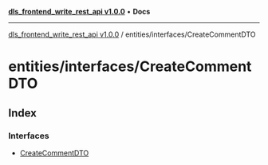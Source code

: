 [**dls_frontend_write_rest_api v1.0.0**](../../../README.md) • **Docs**

***

[dls_frontend_write_rest_api v1.0.0](../../../modules.md) / entities/interfaces/CreateCommentDTO

# entities/interfaces/CreateCommentDTO

## Index

### Interfaces

- [CreateCommentDTO](interfaces/CreateCommentDTO.md)
